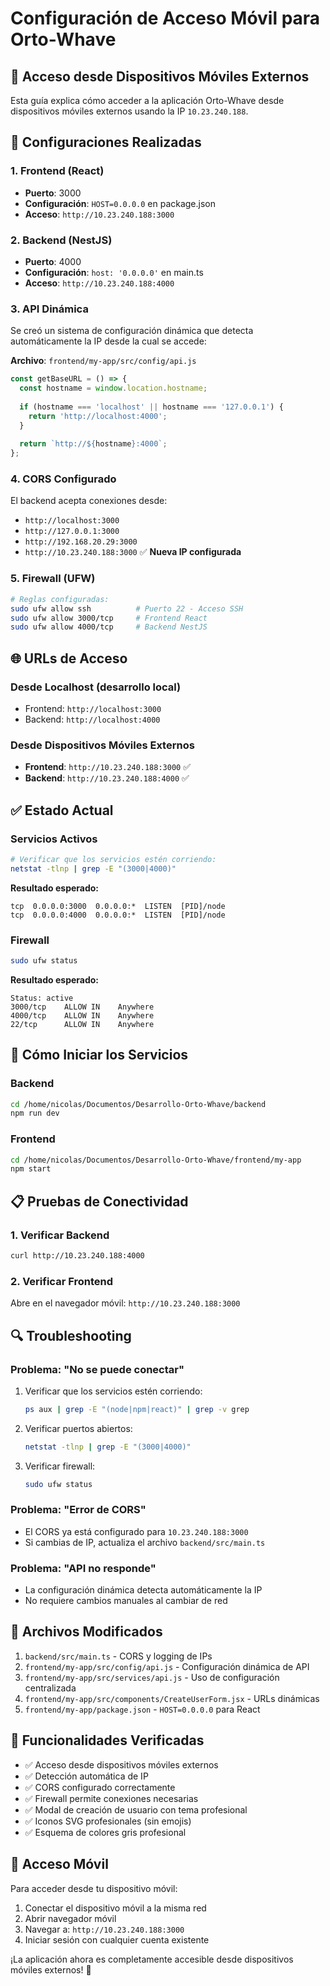 # Configuración de Acceso Móvil para Orto-Whave

## 📱 Acceso desde Dispositivos Móviles Externos

Esta guía explica cómo acceder a la aplicación Orto-Whave desde dispositivos móviles externos usando la IP `10.23.240.188`.

## 🔧 Configuraciones Realizadas

### 1. Frontend (React)
- **Puerto**: 3000
- **Configuración**: `HOST=0.0.0.0` en package.json
- **Acceso**: `http://10.23.240.188:3000`

### 2. Backend (NestJS)
- **Puerto**: 4000  
- **Configuración**: `host: '0.0.0.0'` en main.ts
- **Acceso**: `http://10.23.240.188:4000`

### 3. API Dinámica
Se creó un sistema de configuración dinámica que detecta automáticamente la IP desde la cual se accede:

**Archivo**: `frontend/my-app/src/config/api.js`
```javascript
const getBaseURL = () => {
  const hostname = window.location.hostname;
  
  if (hostname === 'localhost' || hostname === '127.0.0.1') {
    return 'http://localhost:4000';
  }
  
  return `http://${hostname}:4000`;
};
```

### 4. CORS Configurado
El backend acepta conexiones desde:
- `http://localhost:3000`
- `http://127.0.0.1:3000` 
- `http://192.168.20.29:3000`
- `http://10.23.240.188:3000` ✅ **Nueva IP configurada**

### 5. Firewall (UFW) 
```bash
# Reglas configuradas:
sudo ufw allow ssh          # Puerto 22 - Acceso SSH
sudo ufw allow 3000/tcp     # Frontend React
sudo ufw allow 4000/tcp     # Backend NestJS
```

## 🌐 URLs de Acceso

### Desde Localhost (desarrollo local)
- Frontend: `http://localhost:3000`
- Backend: `http://localhost:4000`

### Desde Dispositivos Móviles Externos
- **Frontend**: `http://10.23.240.188:3000` ✅
- **Backend**: `http://10.23.240.188:4000` ✅

## ✅ Estado Actual

### Servicios Activos
```bash
# Verificar que los servicios estén corriendo:
netstat -tlnp | grep -E "(3000|4000)"
```

**Resultado esperado:**
```
tcp  0.0.0.0:3000  0.0.0.0:*  LISTEN  [PID]/node
tcp  0.0.0.0:4000  0.0.0.0:*  LISTEN  [PID]/node
```

### Firewall
```bash
sudo ufw status
```

**Resultado esperado:**
```
Status: active
3000/tcp    ALLOW IN    Anywhere
4000/tcp    ALLOW IN    Anywhere  
22/tcp      ALLOW IN    Anywhere
```

## 🚀 Cómo Iniciar los Servicios

### Backend
```bash
cd /home/nicolas/Documentos/Desarrollo-Orto-Whave/backend
npm run dev
```

### Frontend  
```bash
cd /home/nicolas/Documentos/Desarrollo-Orto-Whave/frontend/my-app
npm start
```

## 📋 Pruebas de Conectividad

### 1. Verificar Backend
```bash
curl http://10.23.240.188:4000
```

### 2. Verificar Frontend
Abre en el navegador móvil: `http://10.23.240.188:3000`

## 🔍 Troubleshooting

### Problema: "No se puede conectar"
1. Verificar que los servicios estén corriendo:
   ```bash
   ps aux | grep -E "(node|npm|react)" | grep -v grep
   ```

2. Verificar puertos abiertos:
   ```bash
   netstat -tlnp | grep -E "(3000|4000)"
   ```

3. Verificar firewall:
   ```bash
   sudo ufw status
   ```

### Problema: "Error de CORS"
- El CORS ya está configurado para `10.23.240.188:3000`
- Si cambias de IP, actualiza el archivo `backend/src/main.ts`

### Problema: "API no responde"
- La configuración dinámica detecta automáticamente la IP
- No requiere cambios manuales al cambiar de red

## 📁 Archivos Modificados

1. `backend/src/main.ts` - CORS y logging de IPs
2. `frontend/my-app/src/config/api.js` - Configuración dinámica de API
3. `frontend/my-app/src/services/api.js` - Uso de configuración centralizada
4. `frontend/my-app/src/components/CreateUserForm.jsx` - URLs dinámicas
5. `frontend/my-app/package.json` - `HOST=0.0.0.0` para React

## 🎯 Funcionalidades Verificadas

- ✅ Acceso desde dispositivos móviles externos
- ✅ Detección automática de IP
- ✅ CORS configurado correctamente
- ✅ Firewall permite conexiones necesarias
- ✅ Modal de creación de usuario con tema profesional
- ✅ Iconos SVG profesionales (sin emojis)
- ✅ Esquema de colores gris profesional

## 📱 Acceso Móvil

Para acceder desde tu dispositivo móvil:

1. Conectar el dispositivo móvil a la misma red
2. Abrir navegador móvil
3. Navegar a: `http://10.23.240.188:3000`
4. Iniciar sesión con cualquier cuenta existente

¡La aplicación ahora es completamente accesible desde dispositivos móviles externos! 🎉
